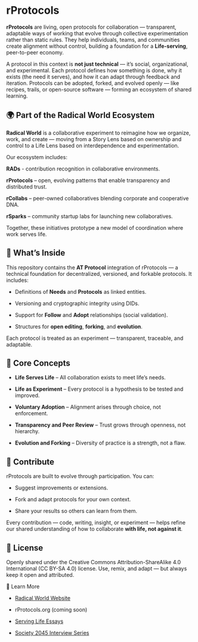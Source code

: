 # rProtocols

**rProtocols** are living, open protocols for collaboration — transparent, adaptable ways of working that evolve through collective experimentation rather than static rules.
They help individuals, teams, and communities create alignment without control, building a foundation for a **Life-serving**, peer-to-peer economy.

A protocol in this context is **not just technical** — it’s social, organizational, and experimental.
Each protocol defines how something is done, why it exists (the need it serves), and how it can adapt through feedback and iteration.
Protocols can be adopted, forked, and evolved openly — like recipes, trails, or open-source software — forming an ecosystem of shared learning.

## 🌍 Part of the Radical World Ecosystem

**Radical World** is a collaborative experiment to reimagine how we organize, work, and create — moving from a Story Lens based on ownership and control to a Life Lens based on interdependence and experimentation.

Our ecosystem includes:

**RADs** - contribution recognition in collaborative environments. 

**rProtocols** – open, evolving patterns that enable transparency and distributed trust.

**rCollabs** – peer-owned collaboratives blending corporate and cooperative DNA.

**rSparks** – community startup labs for launching new collaboratives.

Together, these initiatives prototype a new model of coordination where work serves life.

## 🧩 What’s Inside

This repository contains the **AT Protocol** integration of rProtocols — a technical foundation for decentralized, versioned, and forkable protocols.
It includes:

* Definitions of **Needs** and **Protocols** as linked entities.

* Versioning and cryptographic integrity using DIDs.

* Support for **Follow** and **Adopt** relationships (social validation).

* Structures for **open editing**, **forking**, and **evolution**.

Each protocol is treated as an experiment — transparent, traceable, and adaptable.

## 🧠 Core Concepts

* **Life Serves Life** – All collaboration exists to meet life’s needs.

* **Life as Experiment** – Every protocol is a hypothesis to be tested and improved.

* **Voluntary Adoption** – Alignment arises through choice, not enforcement.

* **Transparency and Peer Review** – Trust grows through openness, not hierarchy.

* **Evolution and Forking** – Diversity of practice is a strength, not a flaw.

## 🤝 Contribute

rProtocols are built to evolve through participation.
You can:

* Suggest improvements or extensions.

* Fork and adapt protocols for your own context.

* Share your results so others can learn from them.

Every contribution — code, writing, insight, or experiment — helps refine our shared understanding of how to collaborate **with life, not against it**.

## 📜 License

Openly shared under the Creative Commons Attribution-ShareAlike 4.0 International (CC BY-SA 4.0) license.
Use, remix, and adapt — but always keep it open and attributed.

🌱 Learn More

* [Radical World Website](https://radical.world)

* rProtocols.org (coming soon)

* [Serving Life Essays](https://1radicalworld.substack.com)

* [Society 2045 Interview Series](https://society2045.org/society-2045-home)
